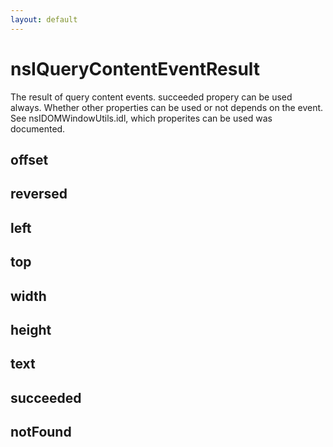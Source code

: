 ```yaml
---
layout: default
---
```


# nsIQueryContentEventResult #

The result of query content events.  succeeded propery can be used always.
Whether other properties can be used or not depends on the event.
See nsIDOMWindowUtils.idl, which properites can be used was documented.


## offset ##

## reversed ##

## left ##

## top ##

## width ##

## height ##

## text ##

## succeeded ##

## notFound ##
